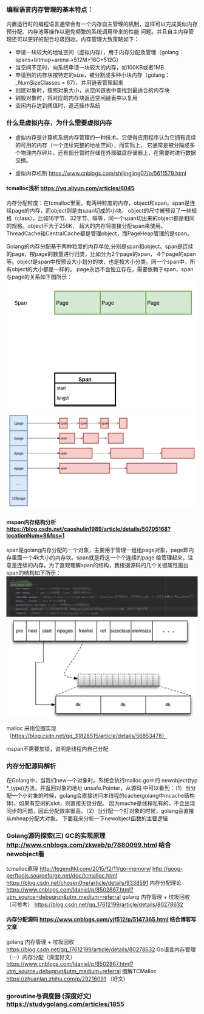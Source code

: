 ### 编程语言内存管理的基本特点：
  内置运行时的编程语言通常会有一个内存自主管理的机制，这样可以完成类似内存预分配、内存池等操作以避免频繁的系统调用带来的性能
问题。并且自主内存管理还可以更好的配合垃圾回收。内存管理大致策略如下：
* 申请一块较大的地址空间（虚拟内存），用于内存分配及管理（golang：spans+bitmap+arena->512M+16G+512G）
* 当空间不足时，向系统申请一块较大的内存，如100KB或者1MB
* 申请到的内存块按特定的size，被分割成多种小块内存（golang：_NumSizeClasses = 67），并用链表管理起来
* 创建对象时，按照对象大小，从空闲链表中查找到最适合的内存块
* 销毁对象时，将对应的内存块返还空闲链表中以复用
* 空闲内存达到阈值时，返还操作系统

### 什么是虚拟内存，为什么需要虚拟内存 
* 虚拟内存是计算机系统内存管理的一种技术。它使得应用程序认为它拥有连续的可用的内存（一个连续完整的地址空间），而实际上，
它通常是被分隔成多个物理内存碎片，还有部分暂时存储在外部磁盘存储器上，在需要时进行数据交换。

* 虚拟内存机制 https://www.cnblogs.com/shijingjing07/p/5611579.html

#### tcmalloc浅析  https://yq.aliyun.com/articles/6045
内存分配粒度：在tcmalloc里面，有两种粒度的内存，object和span。span是连续page的内存，而object则是由span切成的小块。
object的尺寸被预设了一些规格（class），比如16字节、32字节、等等，同一个span切出来的object都是相同的规格。object不大于256K，
超大的内存将直接分配span来使用。ThreadCache和CentralCache都是管理object，而PageHeap管理的是span。

Golang的内存分配基于两种粒度的内存单位,分别是span和object。span是连续的page，按page的数量进行归类，比如分为2个page的span，
4个page的span等。object是span中按预设大小划分的块，也是按大小分类。同一个span中，所有object的大小都是一样的。
page永远不会独立存在，需要依赖于span，span与page的关系如下图所示：
![Image text](images/02内存管理/01.png)
![Image text](images/02内存管理/02.png)


#### mspan内存结构分析   https://blog.csdn.net/caoshulin1989/article/details/50705168?locationNum=9&fps=1
span是golang内存分配的一个对象，主要用于管理一组组page对象，page即内存里面一个4k大小的内存块。span就是将这一个个连续的page
给管理起来，注意是连续的内存。为了直观理解span的结构，我根据源码的几个关键属性画出span的结构如下所示：
![Image text](images/02内存管理/mspan源码，mheap.go.png)
![Image text](images/02内存管理/span结构图.png)

malloc 采用位图实现（https://blog.csdn.net/qq_31828515/article/details/56853478）

mspan不需要加锁，说明是线程内自己分配

### 内存分配源码解析 
在Golang中，当我们new一个对象时。系统会执行malloc.go中的 newobject(typ *_type)方法，并返回对象的地址 unsafe.Pointer，从源码
中可以看到：（1）当分配一个小对象的时候，golang会直接访问本线程的cache(golang中mcache结构体)，如果有空闲的slot，则直接无锁分配。
因为mache是线程私有的，不会出现同步的问题，因此分配效率很高。（2）当分配一个打对象的时候，golang会直接从mheap分配大对象。
下面我来分析一下newobject函数的主要逻辑

### Golang源码探索(三) GC的实现原理  http://www.cnblogs.com/zkweb/p/7880099.html  结合 newobject看

tcmalloc原理   http://legendtkl.com/2015/12/11/go-memory/
               http://goog-perftools.sourceforge.net/doc/tcmalloc.html
               https://blog.csdn.net/chosen0ne/article/details/9338591
内存分配理论   https://www.cnblogs.com/ldaniel/p/8502867.html?utm_source=debugrun&utm_medium=referral
golang 内存管理 + 垃圾回收 （可参考） https://blog.csdn.net/qq_17612199/article/details/80278632
#### 内存分配源码   https://www.cnblogs.com/yjf512/p/5147365.html  结合博客写文章

golang 内存管理 + 垃圾回收   https://blog.csdn.net/qq_17612199/article/details/80278632
Go语言内存管理（一）内存分配（深度好文） https://www.cnblogs.com/ldaniel/p/8502867.html?utm_source=debugrun&utm_medium=referral
图解TCMalloc https://zhuanlan.zhihu.com/p/29216091  （好文）

### goroutine与调度器 (深度好文) https://studygolang.com/articles/1855

